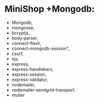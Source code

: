 # MiniShop +Mongodb:

* Mongodb,
* mongoose,
* bcryptjs,
* body-parser,
* connect-flash,
* connect-mongodb-session",
* csurf,
* ejs,
* express,
* express-handlebars,
* express-session,
* express-validator,
* nodemailer,
* nodemailer-sendgrid-transport.
* multer
